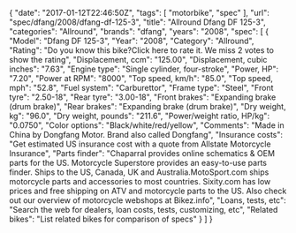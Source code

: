 {
    "date": "2017-01-12T22:46:50Z",
    "tags": [
        "motorbike",
        "spec"
    ],
    "url": "spec\/dfang\/2008\/dfang-df-125-3",
    "title": "Allround Dfang DF 125-3",
    "categories": "Allround",
    "brands": "dfang",
    "years": "2008",
    "spec": [
        {
            "Model": "Dfang DF 125-3",
            "Year": "2008",
            "Category": "Allround",
            "Rating": "Do you know this bike?Click here to rate it. We miss 2 votes to show the rating",
            "Displacement, ccm": "125.00",
            "Displacement, cubic inches": "7.63",
            "Engine type": "Single cylinder, four-stroke",
            "Power, HP": "7.20",
            "Power at RPM": "8000",
            "Top speed, km\/h": "85.0",
            "Top speed, mph": "52.8",
            "Fuel system": "Carburettor",
            "Frame type": "Steel",
            "Front tyre": "2.50-18",
            "Rear tyre": "3.00-18",
            "Front brakes": "Expanding brake (drum brake)",
            "Rear brakes": "Expanding brake (drum brake)",
            "Dry weight, kg": "96.0",
            "Dry weight, pounds": "211.6",
            "Power\/weight ratio, HP\/kg": "0.0750",
            "Color options": "Black\/white\/red\/yellow",
            "Comments": "Made in China by Dongfang Motor. Brand also called Dongfang",
            "Insurance costs": "Get estimated US insurance cost with a quote from Allstate Motorcycle Insurance",
            "Parts finder": "Chaparral provides online schematics & OEM parts for the US.   Motorcycle Superstore provides an easy-to-use parts finder. Ships to the US, Canada, UK and Australia.MotoSport.com ships motorcycle parts and accessories to most countries.    Sixity.com has low prices and free shipping on ATV and motorcycle parts to the US. Also check out our overview of motorcycle webshops at Bikez.info",
            "Loans, tests, etc": "Search the web for dealers, loan costs, tests, customizing, etc",
            "Related bikes": "List related bikes for comparison of specs"
        }
    ]
}